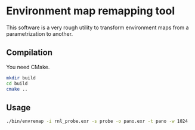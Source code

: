 Environment map remapping tool
==============================

This software is a very rough utility to transform environment maps from a parametrization to another.


Compilation
-----------

You need CMake.

```bash
mkdir build
cd build
cmake ..
```

Usage
-----

```bash
./bin/envremap -i rnl_probe.exr -s probe -o pano.exr -t pano -w 1024
```
